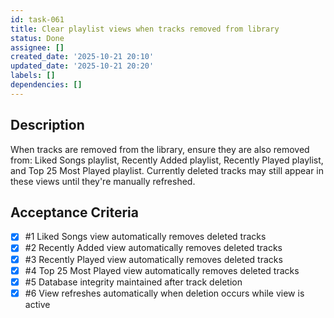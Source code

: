 ```yaml
---
id: task-061
title: Clear playlist views when tracks removed from library
status: Done
assignee: []
created_date: '2025-10-21 20:10'
updated_date: '2025-10-21 20:20'
labels: []
dependencies: []
---
```


## Description

When tracks are removed from the library, ensure they are also removed from: Liked Songs playlist, Recently Added playlist, Recently Played playlist, and Top 25 Most Played playlist. Currently deleted tracks may still appear in these views until they're manually refreshed.

## Acceptance Criteria
<!-- AC:BEGIN -->
- [x] #1 Liked Songs view automatically removes deleted tracks
- [x] #2 Recently Added view automatically removes deleted tracks
- [x] #3 Recently Played view automatically removes deleted tracks
- [x] #4 Top 25 Most Played view automatically removes deleted tracks
- [x] #5 Database integrity maintained after track deletion
- [x] #6 View refreshes automatically when deletion occurs while view is active
<!-- AC:END -->
